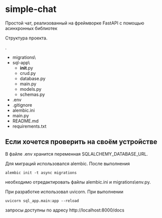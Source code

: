 # simple-chat
Простой чат, реализованный на фреймворке FastAPI с помощью асинхронных библиотек

Структура проекта.

.

- migrations\
- sql-app\
  - __init__.py
  - crud.py
  - database.py
  - main.py
  - models.py
  - schemas.py
- .env
- .gitignore
- alembic.ini
- main.py
- README.md
- requirements.txt

## Если хочется проверить на своём устройстве

В файле .env хранится переменная SQLALCHEMY_DATABASE_URL.

Для миграций использовался alembic. После выполнения

	alembic init -t async migrations 

необходимо отредактировать файлы alembic.ini и migrations\env.py.

При разработке использовал uvicorn. При выполнении

	uvicorn sql_app.main:app --reload

запросы доступны по адресу http://localhost:8000/docs